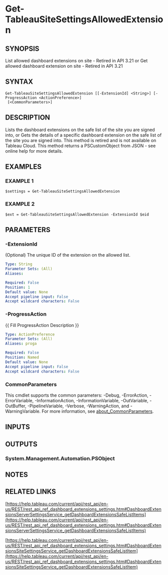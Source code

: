 # Get-TableauSiteSettingsAllowedExtension

## SYNOPSIS
List allowed dashboard extensions on site - Retired in API 3.21
or
Get allowed dashboard extension on site - Retired in API 3.21

## SYNTAX

```
Get-TableauSiteSettingsAllowedExtension [[-ExtensionId] <String>] [-ProgressAction <ActionPreference>]
 [<CommonParameters>]
```

## DESCRIPTION
Lists the dashboard extensions on the safe list of the site you are signed into, or
Gets the details of a specific dashboard extension on the safe list of the site you are signed into.
This method is retired and is not available on Tableau Cloud.
This method returns a PSCustomObject from JSON - see online help for more details.

## EXAMPLES

### EXAMPLE 1
```
$settings = Get-TableauSiteSettingsAllowedExtension
```

### EXAMPLE 2
```
$ext = Get-TableauSiteSettingsAllowedExtension -ExtensionId $eid
```

## PARAMETERS

### -ExtensionId
(Optional) The unique ID of the extension on the allowed list.

```yaml
Type: String
Parameter Sets: (All)
Aliases:

Required: False
Position: 1
Default value: None
Accept pipeline input: False
Accept wildcard characters: False
```

### -ProgressAction
{{ Fill ProgressAction Description }}

```yaml
Type: ActionPreference
Parameter Sets: (All)
Aliases: proga

Required: False
Position: Named
Default value: None
Accept pipeline input: False
Accept wildcard characters: False
```

### CommonParameters
This cmdlet supports the common parameters: -Debug, -ErrorAction, -ErrorVariable, -InformationAction, -InformationVariable, -OutVariable, -OutBuffer, -PipelineVariable, -Verbose, -WarningAction, and -WarningVariable. For more information, see [about_CommonParameters](http://go.microsoft.com/fwlink/?LinkID=113216).

## INPUTS

## OUTPUTS

### System.Management.Automation.PSObject
## NOTES

## RELATED LINKS

[https://help.tableau.com/current/api/rest_api/en-us/REST/rest_api_ref_dashboard_extensions_settings.htm#DashboardExtensionsServerSettingsService_getDashboardExtensionsSafeListItems](https://help.tableau.com/current/api/rest_api/en-us/REST/rest_api_ref_dashboard_extensions_settings.htm#DashboardExtensionsServerSettingsService_getDashboardExtensionsSafeListItems)

[https://help.tableau.com/current/api/rest_api/en-us/REST/rest_api_ref_dashboard_extensions_settings.htm#DashboardExtensionsSiteSettingsService_getDashboardExtensionsSafeListItem](https://help.tableau.com/current/api/rest_api/en-us/REST/rest_api_ref_dashboard_extensions_settings.htm#DashboardExtensionsSiteSettingsService_getDashboardExtensionsSafeListItem)

